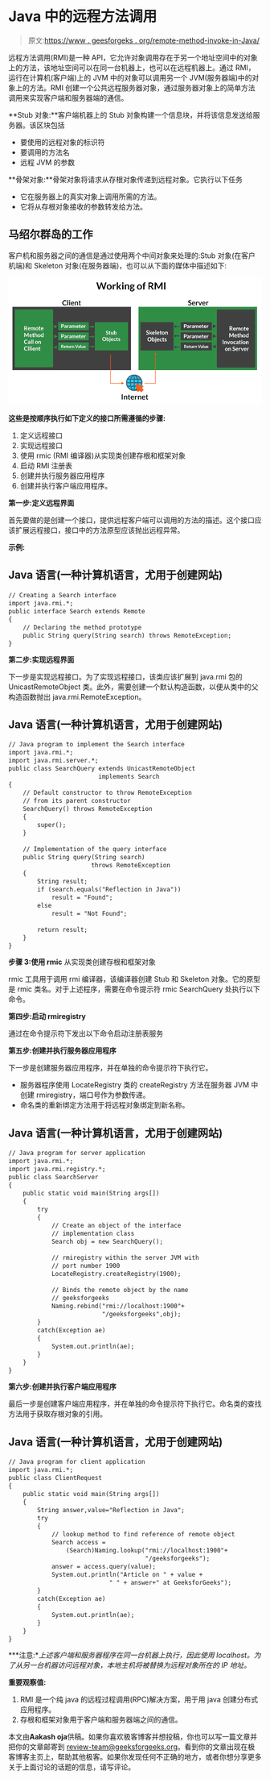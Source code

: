 # Java 中的远程方法调用

> 原文:[https://www . geesforgeks . org/remote-method-invoke-in-Java/](https://www.geeksforgeeks.org/remote-method-invocation-in-java/)

远程方法调用(RMI)是一种 API，它允许对象调用存在于另一个地址空间中的对象上的方法，该地址空间可以在同一台机器上，也可以在远程机器上。通过 RMI，运行在计算机(客户端)上的 JVM 中的对象可以调用另一个 JVM(服务器端)中的对象上的方法。RMI 创建一个公共远程服务器对象，通过服务器对象上的简单方法调用来实现客户端和服务器端的通信。

**Stub 对象:**客户端机器上的 Stub 对象构建一个信息块，并将该信息发送给服务器。该区块包括

*   要使用的远程对象的标识符
*   要调用的方法名
*   远程 JVM 的参数

**骨架对象:**骨架对象将请求从存根对象传递到远程对象。它执行以下任务

*   它在服务器上的真实对象上调用所需的方法。
*   它将从存根对象接收的参数转发给方法。

## 马绍尔群岛的工作

客户机和服务器之间的通信是通过使用两个中间对象来处理的:Stub 对象(在客户机端)和 Skeleton 对象(在服务器端)，也可以从下面的媒体中描述如下:

![](img/d9519e53f8a972082c15ff57f6444f51.png)

**这些是按顺序执行如下定义的接口所需遵循的步骤:**

1.  定义远程接口
2.  实现远程接口
3.  使用 rmic (RMI 编译器)从实现类创建存根和框架对象
4.  启动 RMI 注册表
5.  创建并执行服务器应用程序
6.  创建并执行客户端应用程序。

**第一步:定义远程界面**

首先要做的是创建一个接口，提供远程客户端可以调用的方法的描述。这个接口应该扩展远程接口，接口中的方法原型应该抛出远程异常。

**示例:**

## Java 语言(一种计算机语言，尤用于创建网站)

```
// Creating a Search interface
import java.rmi.*;
public interface Search extends Remote
{
    // Declaring the method prototype
    public String query(String search) throws RemoteException;
}
```

**第二步:实现远程界面**

下一步是实现远程接口。为了实现远程接口，该类应该扩展到 java.rmi 包的 UnicastRemoteObject 类。此外，需要创建一个默认构造函数，以便从类中的父构造函数抛出 java.rmi.RemoteException。

## Java 语言(一种计算机语言，尤用于创建网站)

```
// Java program to implement the Search interface
import java.rmi.*;
import java.rmi.server.*;
public class SearchQuery extends UnicastRemoteObject
                         implements Search
{
    // Default constructor to throw RemoteException
    // from its parent constructor
    SearchQuery() throws RemoteException
    {
        super();
    }

    // Implementation of the query interface
    public String query(String search)
                       throws RemoteException
    {
        String result;
        if (search.equals("Reflection in Java"))
            result = "Found";
        else
            result = "Not Found";

        return result;
    }
}
```

**步骤 3:使用 rmic** 从实现类创建存根和框架对象

rmic 工具用于调用 rmi 编译器，该编译器创建 Stub 和 Skeleton 对象。它的原型是 rmic 类名。对于上述程序，需要在命令提示符
rmic SearchQuery 处执行以下命令。

**第四步:启动 rmiregistry**

通过在命令提示符下发出以下命令启动注册表服务

**第五步:创建并执行服务器应用程序**

下一步是创建服务器应用程序，并在单独的命令提示符下执行它。

*   服务器程序使用 LocateRegistry 类的 createRegistry 方法在服务器 JVM 中创建 rmiregistry，端口号作为参数传递。
*   命名类的重新绑定方法用于将远程对象绑定到新名称。

## Java 语言(一种计算机语言，尤用于创建网站)

```
// Java program for server application
import java.rmi.*;
import java.rmi.registry.*;
public class SearchServer
{
    public static void main(String args[])
    {
        try
        {
            // Create an object of the interface
            // implementation class
            Search obj = new SearchQuery();

            // rmiregistry within the server JVM with
            // port number 1900
            LocateRegistry.createRegistry(1900);

            // Binds the remote object by the name
            // geeksforgeeks
            Naming.rebind("rmi://localhost:1900"+
                          "/geeksforgeeks",obj);
        }
        catch(Exception ae)
        {
            System.out.println(ae);
        }
    }
}
```

**第六步:创建并执行客户端应用程序**

最后一步是创建客户端应用程序，并在单独的命令提示符下执行它。命名类的查找方法用于获取存根对象的引用。

## Java 语言(一种计算机语言，尤用于创建网站)

```
// Java program for client application
import java.rmi.*;
public class ClientRequest
{
    public static void main(String args[])
    {
        String answer,value="Reflection in Java";
        try
        {
            // lookup method to find reference of remote object
            Search access =
                (Search)Naming.lookup("rmi://localhost:1900"+
                                      "/geeksforgeeks");
            answer = access.query(value);
            System.out.println("Article on " + value +
                            " " + answer+" at GeeksforGeeks");
        }
        catch(Exception ae)
        {
            System.out.println(ae);
        }
    }
}
```

***注意:**上述客户端和服务器程序在同一台机器上执行，因此使用 localhost。为了从另一台机器访问远程对象，本地主机将被替换为远程对象所在的 IP 地址。*

**重要观察值:**

1.  RMI 是一个纯 java 的远程过程调用(RPC)解决方案，用于用 java 创建分布式应用程序。
2.  存根和框架对象用于客户端和服务器端之间的通信。

本文由**Aakash oja**供稿。如果你喜欢极客博客并想投稿，你也可以写一篇文章并把你的文章邮寄到 review-team@geeksforgeeks.org。看到你的文章出现在极客博客主页上，帮助其他极客。如果你发现任何不正确的地方，或者你想分享更多关于上面讨论的话题的信息，请写评论。
